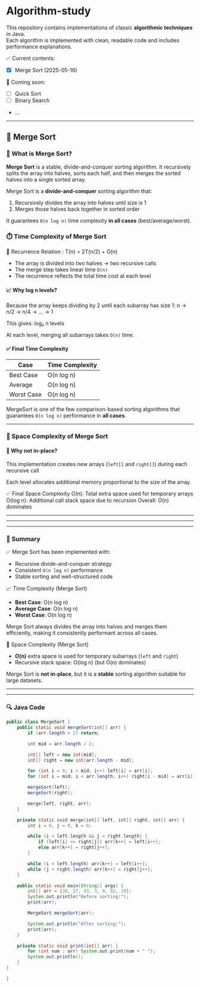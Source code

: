 # Algorithm-study

This repository contains implementations of classic **algorithmic techniques** in Java.  
Each algorithm is implemented with clean, readable code and includes performance explanations.

✅ Current contents:
- [x] Merge Sort (2025-05-16)

🚀 Coming soon:
- [ ] Quick Sort
- [ ] Binary Search
- ...

---

## 🧠 Merge Sort

### 🔹 What is Merge Sort?
**Merge Sort** is a stable, divide-and-conquer sorting algorithm. It recursively splits the array into halves, sorts each half, and then merges the sorted halves into a single sorted array.

Merge Sort is a **divide-and-conquer** sorting algorithm that:
1. Recursively divides the array into halves until size is 1  
2. Merges those halves back together in sorted order

It guarantees `O(n log n)` time complexity **in all cases** (best/average/worst).

### ⏱️ Time Complexity of Merge Sort
 📌 Recurrence Relation : T(n) = 2T(n/2) + O(n)

- The array is divided into two halves → two recursive calls
- The merge step takes linear time `O(n)`
- The recurrence reflects the total time cost at each level

#### 📈 Why log n levels?

Because the array keeps dividing by 2 until each subarray has size 1:
n → n/2 → n/4 → ... → 1

This gives: log₂ n levels

At each level, merging all subarrays takes `O(n)` time.

#### ✅ Final Time Complexity

| Case       | Time Complexity |
|------------|------------------|
| Best Case  | O(n log n)       |
| Average    | O(n log n)       |
| Worst Case | O(n log n)       |

MergeSort is one of the few comparison-based sorting algorithms that guarantees `O(n log n)` performance in **all cases**.

---

### 💾 Space Complexity of Merge Sort

#### 📌 Why not in-place?

 This implementation creates new arrays (`left[]` and `right[]`) during each recursive call

 Each level allocates additional memory proportional to the size of the array.

✅ Final Space Complexity
 O(n): Total extra space used for temporary arrays
 O(log n): Additional call stack space due to recursion
 Overall: O(n) dominates

---

---

---

### 📝 Summary

✅ Merge Sort has been implemented with:

- Recursive divide-and-conquer strategy
- Consistent `O(n log n)` performance
- Stable sorting and well-structured code

📈 Time Complexity (Merge Sort)

- **Best Case**: O(n log n)  
- **Average Case**: O(n log n)  
- **Worst Case**: O(n log n)

Merge Sort always divides the array into halves and merges them efficiently, making it consistently performant across all cases.

💾 Space Complexity (Merge Sort)

- **O(n)** extra space is used for temporary subarrays (`left` and `right`)
- Recursive stack space: O(log n) (but O(n) dominates)

Merge Sort is **not in-place**, but it is a **stable** sorting algorithm suitable for large datasets.

---


---

### 🔍 Java Code

```java
public class MergeSort {
    public static void mergeSort(int[] arr) {
        if (arr.length < 2) return;

        int mid = arr.length / 2;

        int[] left = new int[mid];
        int[] right = new int[arr.length - mid];

        for (int i = 0; i < mid; i++) left[i] = arr[i];
        for (int i = mid; i < arr.length; i++) right[i - mid] = arr[i];

        mergeSort(left);
        mergeSort(right);

        merge(left, right, arr);
    }

    private static void merge(int[] left, int[] right, int[] arr) {
        int i = 0, j = 0, k = 0;

        while (i < left.length && j < right.length) {
            if (left[i] <= right[j]) arr[k++] = left[i++];
            else arr[k++] = right[j++];
        }

        while (i < left.length) arr[k++] = left[i++];
        while (j < right.length) arr[k++] = right[j++];
    }

    public static void main(String[] args) {
        int[] arr = {38, 27, 43, 3, 9, 82, 10};
        System.out.println("Before sorting:");
        print(arr);

        MergeSort.mergeSort(arr);

        System.out.println("After sorting:");
        print(arr);
    }

    private static void print(int[] arr) {
        for (int num : arr) System.out.print(num + " ");
        System.out.println();
    }
}

}
